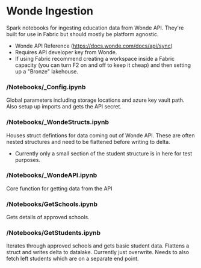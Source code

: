 # Wonde Ingestion
Spark notebooks for ingesting education data from Wonde API. They're built for use in Fabric but should mostly be platform agnostic.

- Wonde API Reference (https://docs.wonde.com/docs/api/sync) 
- Requires API developer key from Wonde.
- If using Fabric recommend creating a workspace inside a Fabric capacity (you can turn F2 on and off to keep it cheap) and then setting up a "Bronze" lakehouse.

### /Notebooks/_Config.ipynb
Global parameters including storage locations and azure key vault path.
Also setup up imports and gets the API secret.

### /Notebooks/_WondeStructs.ipynb
Houses struct defintions for data coming out of Wonde API. These are often nested structures and need to be flattened before writing to delta.
- Currently only a small section of the student structure is in here for test purposes.

### /Notebooks/_WondeAPI.ipynb
Core function for getting data from the API

### /Notebooks/GetSchools.ipynb
Gets details of approved schools.

### /Notebooks/GetStudents.ipynb
Iterates through approved schools and gets basic student data. Flattens a struct and writes delta to datalake. Currently just overwrite.
Needs to also fetch left students which are on a separate end point.



